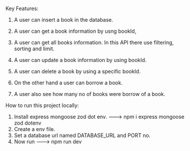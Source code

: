 Key Features:

1. A user can insert a book in the database.
2. A user can get a book information by usng bookId,
3. A user can get all books information. In this API there use filtering, sorting and limit.
4. A user can update a book information by using bookId.
5. A user can delete a book by using a specific bookId.

6. On the other hand a user can borrow a book.
7. A user also see how many no of books were borrow of a book.


How to run this project locally:
1. Install express mongoose zod dot env. ---> npm i express mongoose zod dotenv
2. Create a env file.
3. Set a database url named DATABASE_URL and PORT no.
4. Now run ---> npm run dev



